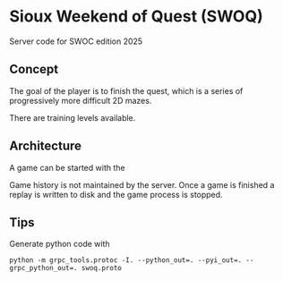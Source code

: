 # Sioux Weekend of Quest (SWOQ)

Server code for SWOC edition 2025


## Concept

The goal of the player is to finish the quest, which is a series of progressively more difficult 2D mazes.

There are training levels available.

## Architecture

A game can be started with the 

Game history is not maintained by the server. Once a game is finished a replay is written to disk and the game process is stopped.

## Tips

Generate python code with

    python -m grpc_tools.protoc -I. --python_out=. --pyi_out=. --grpc_python_out=. swoq.proto